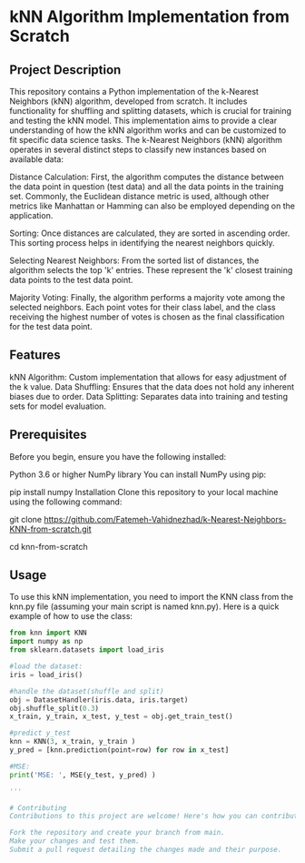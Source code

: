 # kNN Algorithm Implementation from Scratch
## Project Description
This repository contains a Python implementation of the k-Nearest Neighbors (kNN) algorithm, developed from scratch. 
It includes functionality for shuffling and splitting datasets, which is crucial for training and testing the kNN model. 
This implementation aims to provide a clear understanding of how the kNN algorithm works and can be customized to fit specific data science tasks.
The k-Nearest Neighbors (kNN) algorithm operates in several distinct steps to classify new instances based on available data:

Distance Calculation: 
First, the algorithm computes the distance between the data point in question (test data) and all the data points in the training set.
Commonly, the Euclidean distance metric is used, although other metrics like Manhattan or Hamming can also be employed depending on the application.

Sorting: Once distances are calculated, they are sorted in ascending order. This sorting process helps in identifying the nearest neighbors quickly.

Selecting Nearest Neighbors: From the sorted list of distances, the algorithm selects the top 'k' entries. These represent the 'k' closest 
training data points to the test data point.

Majority Voting: Finally, the algorithm performs a majority vote among the selected neighbors. Each point votes for their class label, 
and the class receiving the highest number of votes is chosen as the final classification for the test data point.

## Features
kNN Algorithm: Custom implementation that allows for easy adjustment of the k value.
Data Shuffling: Ensures that the data does not hold any inherent biases due to order.
Data Splitting: Separates data into training and testing sets for model evaluation.
## Prerequisites
Before you begin, ensure you have the following installed:

Python 3.6 or higher
NumPy library
You can install NumPy using pip:

pip install numpy
Installation
Clone this repository to your local machine using the following command:


git clone https://github.com/Fatemeh-Vahidnezhad/k-Nearest-Neighbors-KNN-from-scratch.git

cd knn-from-scratch
## Usage
To use this kNN implementation, you need to import the KNN class from the knn.py file (assuming your main script is named knn.py).
Here is a quick example of how to use the class:

```python
from knn import KNN
import numpy as np
from sklearn.datasets import load_iris

#load the dataset:
iris = load_iris()

#handle the dataset(shuffle and split)
obj = DatasetHandler(iris.data, iris.target)
obj.shuffle_split(0.3)
x_train, y_train, x_test, y_test = obj.get_train_test()

#predict y_test
knn = KNN(3, x_train, y_train )
y_pred = [knn.prediction(point=row) for row in x_test]

#MSE:
print('MSE: ', MSE(y_test, y_pred) )

'''

# Contributing
Contributions to this project are welcome! Here's how you can contribute:

Fork the repository and create your branch from main.
Make your changes and test them.
Submit a pull request detailing the changes made and their purpose.
